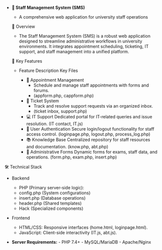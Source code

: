 - **🏫 Staff Management System (SMS)**
   - A comprehensive web application for university staff operations
      
  🌟 Overview
  
  - The Staff Management System (SMS) is a robust web application designed to streamline administrative workflows in university environments.
   It integrates appointment scheduling, ticketing, IT support, and staff management into a unified platform.

  🔑 Key Features
  
  -  Feature	Description	Key Files
    
       - 📅 Appointment Management
            - Schedule and manage staff appointments with forms and forums.
            - (appform.php, cappform.php)
       - 🎫 Ticket System
            - Track and resolve support requests via an organized inbox.
            - (ticket inbox, support.php)
       - 💻 IT Support
            Dedicated portal for IT-related queries and issue resolution.
         	(IT contact, IT.js)
       - 🔐 User Authentication
            Secure login/logout functionality for staff access control.
            (loginpage.php, logout.php, process_log.php)
       - 📚 Knowledge Base
            Centralized repository for staff resources and documentation.
            (know.php, abt.php)
       - 📝 Administrative Forms
            Dynamic forms for exams, staff data, and operations.
         	(form.php, exam.php, insert.php)
     
 🛠️ Technical Stack
 
  - Backend
    
       - PHP (Primary server-side logic):
       - config.php (System configurations)
       - insert.php (Database operations)
       - header.php (Shared templates)
       - Hack (Specialized components)

  - Frontend
    
       - HTML/CSS: Responsive interfaces (home.html, loginpage.html).
       - JavaScript: Client-side interactivity (IT.js, abt.js).

- **Server Requirements:**
      - PHP 7.4+
      - MySQL/MariaDB
      - Apache/Nginx
